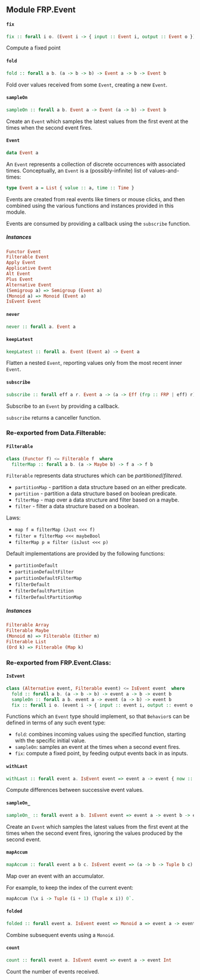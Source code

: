 ## Module FRP.Event

#### `fix`

``` purescript
fix :: forall i o. (Event i -> { input :: Event i, output :: Event o }) -> Event o
```

Compute a fixed point

#### `fold`

``` purescript
fold :: forall a b. (a -> b -> b) -> Event a -> b -> Event b
```

Fold over values received from some `Event`, creating a new `Event`.

#### `sampleOn`

``` purescript
sampleOn :: forall a b. Event a -> Event (a -> b) -> Event b
```

Create an `Event` which samples the latest values from the first event
at the times when the second event fires.

#### `Event`

``` purescript
data Event a
```

An `Event` represents a collection of discrete occurrences with associated
times. Conceptually, an `Event` is a (possibly-infinite) list of values-and-times:

```purescript
type Event a = List { value :: a, time :: Time }
```

Events are created from real events like timers or mouse clicks, and then
combined using the various functions and instances provided in this module.

Events are consumed by providing a callback using the `subscribe` function.

##### Instances
``` purescript
Functor Event
Filterable Event
Apply Event
Applicative Event
Alt Event
Plus Event
Alternative Event
(Semigroup a) => Semigroup (Event a)
(Monoid a) => Monoid (Event a)
IsEvent Event
```

#### `never`

``` purescript
never :: forall a. Event a
```

#### `keepLatest`

``` purescript
keepLatest :: forall a. Event (Event a) -> Event a
```

Flatten a nested `Event`, reporting values only from the most recent
inner `Event`.

#### `subscribe`

``` purescript
subscribe :: forall eff a r. Event a -> (a -> Eff (frp :: FRP | eff) r) -> Eff (frp :: FRP | eff) (Eff (frp :: FRP | eff) Unit)
```

Subscribe to an `Event` by providing a callback.

`subscribe` returns a canceller function.


### Re-exported from Data.Filterable:

#### `Filterable`

``` purescript
class (Functor f) <= Filterable f  where
  filterMap :: forall a b. (a -> Maybe b) -> f a -> f b
```

`Filterable` represents data structures which can be _partitioned_/_filtered_.

- `partitionMap` - partition a data structure based on an either predicate.
- `partition` - partition a data structure based on boolean predicate.
- `filterMap` - map over a data structure and filter based on a maybe.
- `filter` - filter a data structure based on a boolean.

Laws:
- `map f ≡ filterMap (Just <<< f)`
- `filter ≡ filterMap <<< maybeBool`
- `filterMap p ≡ filter (isJust <<< p)`

Default implementations are provided by the following functions:

- `partitionDefault`
- `partitionDefaultFilter`
- `partitionDefaultFilterMap`
- `filterDefault`
- `filterDefaultPartition`
- `filterDefaultPartitionMap`

##### Instances
``` purescript
Filterable Array
Filterable Maybe
(Monoid m) => Filterable (Either m)
Filterable List
(Ord k) => Filterable (Map k)
```

### Re-exported from FRP.Event.Class:

#### `IsEvent`

``` purescript
class (Alternative event, Filterable event) <= IsEvent event  where
  fold :: forall a b. (a -> b -> b) -> event a -> b -> event b
  sampleOn :: forall a b. event a -> event (a -> b) -> event b
  fix :: forall i o. (event i -> { input :: event i, output :: event o }) -> event o
```

Functions which an `Event` type should implement, so that
`Behavior`s can be defined in terms of any such event type:

- `fold`: combines incoming values using the specified function,
starting with the specific initial value.
- `sampleOn`: samples an event at the times when a second event fires.
- `fix`: compute a fixed point, by feeding output events back in as
inputs.

#### `withLast`

``` purescript
withLast :: forall event a. IsEvent event => event a -> event { now :: a, last :: Maybe a }
```

Compute differences between successive event values.

#### `sampleOn_`

``` purescript
sampleOn_ :: forall event a b. IsEvent event => event a -> event b -> event a
```

Create an `Event` which samples the latest values from the first event
at the times when the second event fires, ignoring the values produced by
the second event.

#### `mapAccum`

``` purescript
mapAccum :: forall event a b c. IsEvent event => (a -> b -> Tuple b c) -> event a -> b -> event c
```

Map over an event with an accumulator.

For example, to keep the index of the current event:

```purescript
mapAccum (\x i -> Tuple (i + 1) (Tuple x i)) 0`.
```

#### `folded`

``` purescript
folded :: forall event a. IsEvent event => Monoid a => event a -> event a
```

Combine subsequent events using a `Monoid`.

#### `count`

``` purescript
count :: forall event a. IsEvent event => event a -> event Int
```

Count the number of events received.

